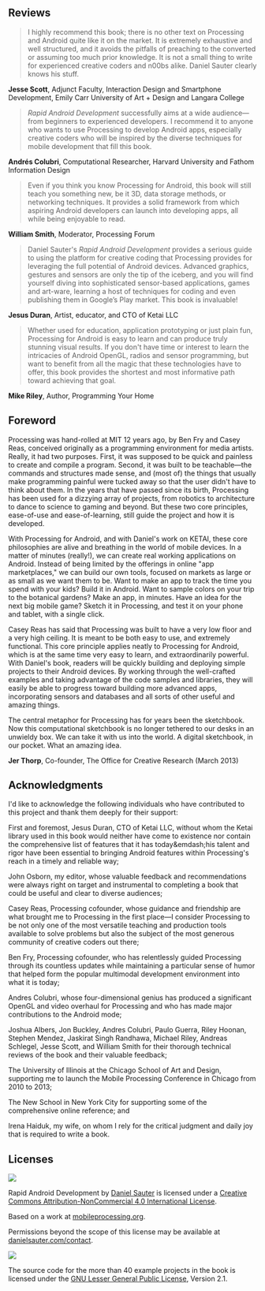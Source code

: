 ## Reviews

> I highly recommend this book; there is no other text on Processing and Android quite like it on the market. It is extremely exhaustive and well structured, and it avoids the pitfalls of preaching to the converted or assuming too much prior knowledge. It is not a small thing to write for experienced creative coders and n00bs alike. Daniel Sauter clearly knows his stuff.

**Jesse Scott**, Adjunct Faculty, Interaction Design and Smartphone Development, Emily Carr University of Art + Design and Langara College

> _Rapid Android Development_ successfully aims at a wide audience—from beginners to experienced developers. I recommend it to anyone who wants to use Processing to develop Android apps, especially creative coders who will be inspired by the diverse techniques for mobile development that fill this book.

**Andrés Colubri**, Computational Researcher, Harvard University and Fathom Information Design

> Even if you think you know Processing for Android, this book will still teach you something new, be it 3D, data storage methods, or networking techniques. It provides a solid framework from which aspiring Android developers can launch into developing apps, all while being enjoyable to read.

**William Smith**, Moderator, Processing Forum

> Daniel Sauter's _Rapid Android Development_ provides a serious guide to using the platform for creative coding that Processing provides for leveraging the full potential of Android devices. Advanced graphics, gestures and sensors are only the tip of the iceberg, and you will find yourself diving into sophisticated sensor-based applications, games and art-ware, learning a host of techniques for coding and even publishing them in Google’s Play market. This book is invaluable!

**Jesus Duran**, Artist, educator, and CTO of Ketai LLC

> Whether used for education, application prototyping or just plain fun, Processing for Android is easy to learn and can produce truly stunning visual results. If you don't have time or interest to learn the intricacies of Android OpenGL, radios and sensor programming, but want to benefit from all the magic that these technologies have to offer, this book provides the shortest and most informative path toward achieving that goal.

**Mike Riley**, Author, Programming Your Home

## Foreword

Processing was hand-rolled at MIT 12 years ago, by Ben Fry and Casey Reas, conceived originally as a programming environment for media artists. Really, it had two purposes. First, it was supposed to be quick and painless to create and compile a program. Second, it was built to be teachable—the commands and structures made sense, and \(most of\) the things that usually make programming painful were tucked away so that the user didn't have to think about them. In the years that have passed since its birth, Processing has been used for a dizzying array of projects, from robotics to architecture to dance to science to gaming and beyond. But these two core principles, ease-of-use and ease-of-learning, still guide the project and how it is developed.

With Processing for Android, and with Daniel's work on KETAI, these core philosophies are alive and breathing in the world of mobile devices. In a matter of minutes \(really!\), we can create real working applications on Android. Instead of being limited by the offerings in online "app marketplaces," we can build our own tools, focused on markets as large or as small as we want them to be. Want to make an app to track the time you spend with your kids? Build it in Android. Want to sample colors on your trip to the botanical gardens? Make an app, in minutes. Have an idea for the next big mobile game? Sketch it in Processing, and test it on your phone and tablet, with a single click.

Casey Reas has said that Processing was built to have a very low floor and a very high ceiling. It is meant to be both easy to use, and extremely functional. This core principle applies neatly to Processing for Android, which is at the same time very easy to learn, and extraordinarily powerful. With Daniel's book, readers will be quickly building and deploying simple projects to their Android devices. By working through the well-crafted examples and taking advantage of the code samples and libraries, they will easily be able to progress toward building more advanced apps, incorporating sensors and databases and all sorts of other useful and amazing things.

The central metaphor for Processing has for years been the sketchbook. Now this computational sketchbook is no longer tethered to our desks in an unwieldy box. We can take it with us into the world. A digital sketchbook, in our pocket. What an amazing idea.

**Jer Thorp**, Co-founder, The Office for Creative Research \(March 2013\)

## Acknowledgments

I'd like to acknowledge the following individuals who have contributed to this project and thank them deeply for their support:

First and foremost, Jesus Duran, CTO of Ketai LLC, without whom the Ketai library used in this book would neither have come to existence nor contain the comprehensive list of features that it has today&emdash;his talent and rigor have been essential to bringing Android features within Processing's reach in a timely and reliable way;

John Osborn, my editor, whose valuable feedback and recommendations were always right on target and instrumental to completing a book that could be useful and clear to diverse audiences;

Casey Reas, Processing cofounder, whose guidance and friendship are what brought me to Processing in the first place—I consider Processing to be not only one of the most versatile teaching and production tools available to solve problems but also the subject of the most generous community of creative coders out there;

Ben Fry, Processing cofounder, who has relentlessly guided Processing through its countless updates while maintaining a particular sense of humor that helped form the popular multimodal development environment into what it is today;

Andres Colubri, whose four-dimensional genius has produced a significant OpenGL and video overhaul for Processing and who has made major contributions to the Android mode;

Joshua Albers, Jon Buckley, Andres Colubri, Paulo Guerra, Riley Hoonan, Stephen Mendez, Jaskirat Singh Randhawa, Michael Riley, Andreas Schlegel, Jesse Scott, and William Smith for their thorough technical reviews of the book and their valuable feedback;

The University of Illinois at the Chicago School of Art and Design, supporting me to launch the Mobile Processing Conference in Chicago from 2010 to 2013;

The New School in New York City for supporting some of the comprehensive online reference; and

Irena Haiduk, my wife, on whom I rely for the critical judgment and daily joy that is required to write a book.

## Licenses

![](https://i.creativecommons.org/l/by-nc/4.0/88x31.png)

Rapid Android Development by [Daniel Sauter](http://processingandroid.org/) is licensed under a [Creative Commons Attribution-NonCommercial 4.0 International License](http://creativecommons.org/licenses/by-nc/4.0/).

Based on a work at [mobileprocessing.org](http://mobileprocessing.org/ "Rapid Android Development site").

Permissions beyond the scope of this license may be available at [danielsauter.com\/contact](http://danielsauter.com/contact "Daniel Sauter contact page").

![](http://www.gnu.org/graphics/lgplv3-88x31.png)

The source code for the more than 40 example projects in the book is licensed under the [GNU Lesser General Public License](http://creativecommons.org/licenses/LGPL/2.1/), Version 2.1.


